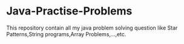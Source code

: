 # Java-Practise-Problems
This repository contain all my java problem solving question like Star Patterns,String programs,Array Problems,...,etc.
